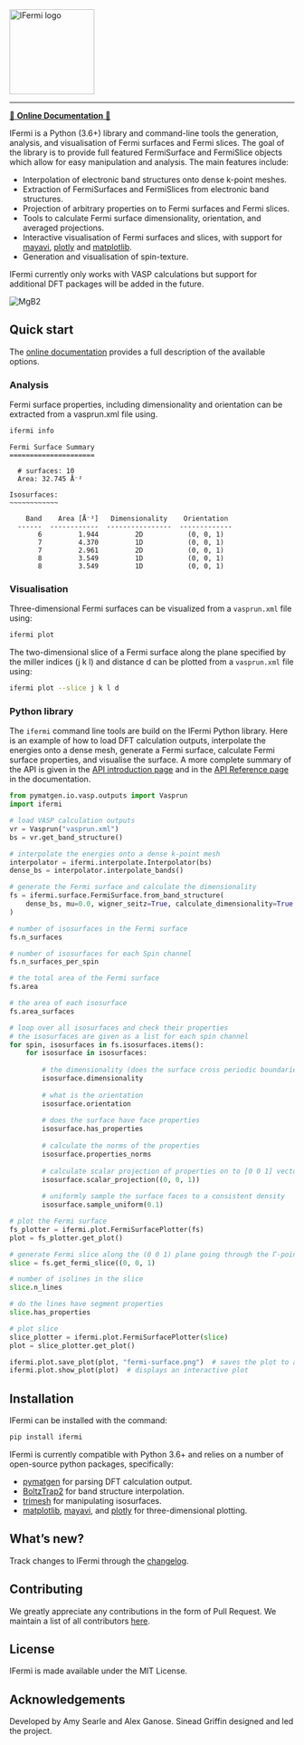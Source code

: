 <img alt="IFermi logo" src="https://raw.githubusercontent.com/fermisurfaces/IFermi/master/docs/src/_static/logo-01.png" height="150px">

--------
[📖 **Online Documentation** 📖](https://fermisurfaces.github.io/IFermi)
 

IFermi is a Python (3.6+) library and command-line tools the generation, 
analysis, and visualisation of Fermi surfaces and Fermi slices. The goal of the library 
is to provide full featured FermiSurface and FermiSlice objects which allow for easy 
manipulation and analysis. The main features include:

- Interpolation of electronic band structures onto dense k-point meshes.
- Extraction of FermiSurfaces and FermiSlices from electronic band structures.
- Projection of arbitrary properties on to Fermi surfaces and Fermi slices.
- Tools to calculate Fermi surface dimensionality, orientation, and averaged projections.
- Interactive visualisation of Fermi surfaces and slices, with support for
  [mayavi](https://docs.enthought.com/mayavi/mayavi/), [plotly](https://plot.ly/) and 
  [matplotlib](https://matplotlib.org).
- Generation and visualisation of spin-texture.

IFermi currently only works with VASP calculations but support for additional DFT packages 
will be added in the future.

![MgB2](https://raw.githubusercontent.com/fermisurfaces/IFermi/master/docs/src/_static/fermi_surface_example-01.png)

## Quick start

The [online documentation](https://fermisurfaces.github.io/IFermi/cli.html) provides a full 
description of the available options. 

### Analysis

Fermi surface properties, including dimensionality and orientation can be extracted 
from a vasprun.xml file using.

```bash
ifermi info
```

```
Fermi Surface Summary
=====================

  # surfaces: 10
  Area: 32.745 Å⁻²

Isosurfaces:
~~~~~~~~~~~~

    Band    Area [Å⁻²]   Dimensionality    Orientation
  ------  ------------  ----------------  -------------
       6         1.944         2D           (0, 0, 1)
       7         4.370         1D           (0, 0, 1)
       7         2.961         2D           (0, 0, 1)
       8         3.549         1D           (0, 0, 1)
       8         3.549         1D           (0, 0, 1)
```

### Visualisation

Three-dimensional Fermi surfaces can be visualized from a `vasprun.xml` file using:

```bash
ifermi plot
```

The two-dimensional slice of a Fermi surface along the plane specified by the miller 
indices (j k l) and distance d can be plotted from a `vasprun.xml` file using:

```bash
ifermi plot --slice j k l d
```

### Python library

The `ifermi` command line tools are build on the IFermi Python library. Here is an
example of how to load DFT calculation outputs, interpolate the energies onto a dense mesh, 
generate a Fermi surface, calculate Fermi surface properties, and visualise the surface.
A more complete summary of the API is given in the [API introduction page](https://fermisurfaces.github.io/IFermi/plotting_using_python.html)
and in the [API Reference page](https://fermisurfaces.github.io/IFermi/ifermi.html) in the documentation.

```python
from pymatgen.io.vasp.outputs import Vasprun
import ifermi

# load VASP calculation outputs
vr = Vasprun("vasprun.xml")
bs = vr.get_band_structure()

# interpolate the energies onto a dense k-point mesh
interpolator = ifermi.interpolate.Interpolator(bs)
dense_bs = interpolator.interpolate_bands()

# generate the Fermi surface and calculate the dimensionality
fs = ifermi.surface.FermiSurface.from_band_structure(
    dense_bs, mu=0.0, wigner_seitz=True, calculate_dimensionality=True
)

# number of isosurfaces in the Fermi surface
fs.n_surfaces

# number of isosurfaces for each Spin channel
fs.n_surfaces_per_spin

# the total area of the Fermi surface
fs.area

# the area of each isosurface
fs.area_surfaces

# loop over all isosurfaces and check their properties
# the isosurfaces are given as a list for each spin channel
for spin, isosurfaces in fs.isosurfaces.items():
    for isosurface in isosurfaces:
        
        # the dimensionality (does the surface cross periodic boundaries)
        isosurface.dimensionality
        
        # what is the orientation
        isosurface.orientation
        
        # does the surface have face properties
        isosurface.has_properties
        
        # calculate the norms of the properties
        isosurface.properties_norms
        
        # calculate scalar projection of properties on to [0 0 1] vector
        isosurface.scalar_projection((0, 0, 1))
        
        # uniformly sample the surface faces to a consistent density
        isosurface.sample_uniform(0.1)

# plot the Fermi surface
fs_plotter = ifermi.plot.FermiSurfacePlotter(fs)
plot = fs_plotter.get_plot()

# generate Fermi slice along the (0 0 1) plane going through the Γ-point.
slice = fs.get_fermi_slice((0, 0, 1)

# number of isolines in the slice
slice.n_lines

# do the lines have segment properties
slice.has_properties

# plot slice
slice_plotter = ifermi.plot.FermiSurfacePlotter(slice)
plot = slice_plotter.get_plot()

ifermi.plot.save_plot(plot, "fermi-surface.png")  # saves the plot to a file
ifermi.plot.show_plot(plot)  # displays an interactive plot
```

## Installation

IFermi can be installed with the command:

```bash
pip install ifermi
```

IFermi is currently compatible with Python 3.6+ and relies on a number of
open-source python packages, specifically:

- [pymatgen](http://pymatgen.org) for parsing DFT calculation output.
- [BoltzTrap2](https://gitlab.com/sousaw/BoltzTraP2) for band structure interpolation.
- [trimesh](https://trimsh.org/) for manipulating isosurfaces.
- [matplotlib](https://matplotlib.org), [mayavi](https://docs.enthought.com/mayavi/mayavi/), and [plotly](https://plot.ly/) for three-dimensional plotting.

## What’s new?

Track changes to IFermi through the
[changelog](https://fermisurfaces.github.io/IFermi/changelog.html).

## Contributing

We greatly appreciate any contributions in the form of Pull Request.
We maintain a list of all contributors [here](https://fermisurfaces.github.io/IFermi/contributors.html).

## License

IFermi is made available under the MIT License.

## Acknowledgements

Developed by Amy Searle and Alex Ganose.
Sinead Griffin designed and led the project.

